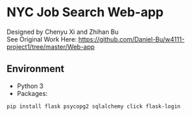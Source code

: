 # NYC Job Search Web-app
Designed by Chenyu Xi and Zhihan Bu<br/>
See Original Work Here: https://github.com/Daniel-Bu/w4111-project1/tree/master/Web-app<br/>

## Environment
- Python 3
- Packages:  
```
pip install flask psycopg2 sqlalchemy click flask-login
```
